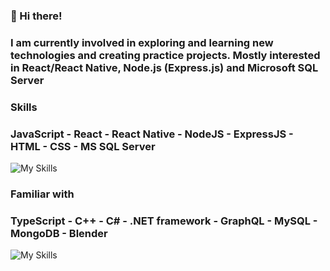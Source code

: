 ### 👋 Hi there!

### I am currently involved in exploring and learning new technologies and creating practice projects. Mostly interested in React/React Native, Node.js (Express.js) and Microsoft SQL Server

### Skills
### JavaScript - React - React Native - NodeJS - ExpressJS - HTML - CSS - MS SQL Server

![My Skills](https://skillicons.dev/icons?i=javascript,react,nodejs,expressjs,html,css)

### Familiar with
### TypeScript - C++ - C# - .NET framework - GraphQL - MySQL - MongoDB - Blender

![My Skills](https://skillicons.dev/icons?i=typescript,cpp,cs,net,graphql,mysql,mongodb,blender)
